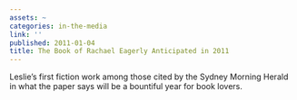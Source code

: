 ```yaml
---
assets: ~
categories: in-the-media
link: ''
published: 2011-01-04
title: The Book of Rachael Eagerly Anticipated in 2011
---
```

Leslie’s first fiction work among those cited by the Sydney Morning Herald in what the paper says will be a bountiful year for book lovers.